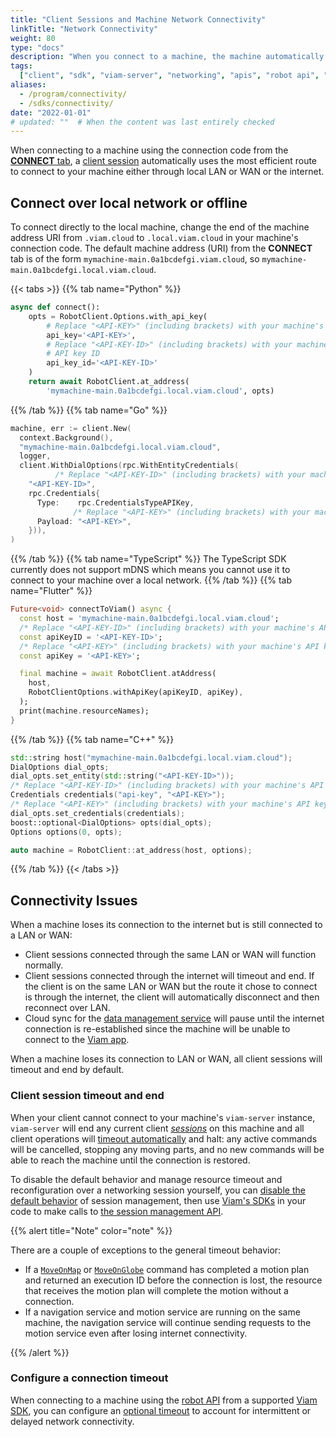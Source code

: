 ```yaml
---
title: "Client Sessions and Machine Network Connectivity"
linkTitle: "Network Connectivity"
weight: 80
type: "docs"
description: "When you connect to a machine, the machine automatically chooses the best connection over local LAN, WAN or the internet."
tags:
  ["client", "sdk", "viam-server", "networking", "apis", "robot api", "session"]
aliases:
  - /program/connectivity/
  - /sdks/connectivity/
date: "2022-01-01"
# updated: ""  # When the content was last entirely checked
---
```


When connecting to a machine using the connection code from the [**CONNECT** tab](/dev/reference/sdks/), a [client session](/dev/reference/apis/sessions/) automatically uses the most efficient route to connect to your machine either through local LAN or WAN or the internet.

## Connect over local network or offline

To connect directly to the local machine, change the end of the machine address URI from `.viam.cloud` to `.local.viam.cloud` in your machine's connection code.
The default machine address (URI) from the **CONNECT** tab is of the form `mymachine-main.0a1bcdefgi.viam.cloud`, so `mymachine-main.0a1bcdefgi.local.viam.cloud`.

{{< tabs >}}
{{% tab name="Python" %}}

```python {class="line-numbers linkable-line-numbers" data-line="10"}
async def connect():
    opts = RobotClient.Options.with_api_key(
        # Replace "<API-KEY>" (including brackets) with your machine's API key
        api_key='<API-KEY>',
        # Replace "<API-KEY-ID>" (including brackets) with your machine's
        # API key ID
        api_key_id='<API-KEY-ID>'
    )
    return await RobotClient.at_address(
        'mymachine-main.0a1bcdefgi.local.viam.cloud', opts)
```

{{% /tab %}}
{{% tab name="Go" %}}

```go {class="line-numbers linkable-line-numbers" data-line="3"}
machine, err := client.New(
  context.Background(),
  "mymachine-main.0a1bcdefgi.local.viam.cloud",
  logger,
  client.WithDialOptions(rpc.WithEntityCredentials(
          /* Replace "<API-KEY-ID>" (including brackets) with your machine's API key ID */
    "<API-KEY-ID>",
    rpc.Credentials{
      Type:    rpc.CredentialsTypeAPIKey,
              /* Replace "<API-KEY>" (including brackets) with your machine's API key */
      Payload: "<API-KEY>",
    })),
)
```

{{% /tab %}}
{{% tab name="TypeScript" %}}
The TypeScript SDK currently does not support mDNS which means you cannot use it to connect to your machine over a local network.
{{% /tab %}}
{{% tab name="Flutter" %}}

```dart {class="line-numbers linkable-line-numbers" data-line="2"}
Future<void> connectToViam() async {
  const host = 'mymachine-main.0a1bcdefgi.local.viam.cloud';
  /* Replace "<API-KEY-ID>" (including brackets) with your machine's API key ID */
  const apiKeyID = '<API-KEY-ID>';
  /* Replace "<API-KEY>" (including brackets) with your machine's API key */
  const apiKey = '<API-KEY>';

  final machine = await RobotClient.atAddress(
    host,
    RobotClientOptions.withApiKey(apiKeyID, apiKey),
  );
  print(machine.resourceNames);
}
```

{{% /tab %}}
{{% tab name="C++" %}}

```cpp {class="line-numbers linkable-line-numbers" data-line="1"}
std::string host("mymachine-main.0a1bcdefgi.local.viam.cloud");
DialOptions dial_opts;
dial_opts.set_entity(std::string("<API-KEY-ID>"));
/* Replace "<API-KEY-ID>" (including brackets) with your machine's API key ID */
Credentials credentials("api-key", "<API-KEY>");
/* Replace "<API-KEY>" (including brackets) with your machine's API key */
dial_opts.set_credentials(credentials);
boost::optional<DialOptions> opts(dial_opts);
Options options(0, opts);

auto machine = RobotClient::at_address(host, options);
```

{{% /tab %}}
{{< /tabs >}}

## Connectivity Issues

When a machine loses its connection to the internet but is still connected to a LAN or WAN:

- Client sessions connected through the same LAN or WAN will function normally.
- Client sessions connected through the internet will timeout and end.
  If the client is on the same LAN or WAN but the route it chose to connect is through the internet, the client will automatically disconnect and then reconnect over LAN.
- Cloud sync for the [data management service](/data-ai/data/edge/capture-sync/) will pause until the internet connection is re-established since the machine will be unable to connect to the [Viam app](https://app.viam.com).

When a machine loses its connection to LAN or WAN, all client sessions will timeout and end by default.

### Client session timeout and end

When your client cannot connect to your machine's `viam-server` instance, `viam-server` will end any current client [_sessions_](/dev/reference/apis/sessions/) on this machine and all client operations will [timeout automatically](/dev/reference/apis/sessions/) and halt: any active commands will be cancelled, stopping any moving parts, and no new commands will be able to reach the machine until the connection is restored.

To disable the default behavior and manage resource timeout and reconfiguration over a networking session yourself, you can [disable the default behavior](/dev/reference/apis/sessions/#disable-default-session-management) of session management, then use [Viam's SDKs](/dev/reference/sdks/) in your code to make calls to [the session management API](https://pkg.go.dev/go.viam.com/rdk/session#hdr-API).

{{% alert title="Note" color="note" %}}

There are a couple of exceptions to the general timeout behavior:

- If a [`MoveOnMap`](/dev/reference/apis/services/motion/#moveonmap) or [`MoveOnGlobe`](/dev/reference/apis/services/motion/#moveonglobe) command has completed a motion plan and returned an execution ID before the connection is lost, the resource that receives the motion plan will complete the motion without a connection.
- If a navigation service and motion service are running on the same machine, the navigation service will continue sending requests to the motion service even after losing internet connectivity.

{{% /alert %}}

### Configure a connection timeout

When connecting to a machine using the [robot API](/dev/reference/apis/robot/) from a supported [Viam SDK](/dev/reference/apis/), you can configure an [optional timeout](/dev/reference/apis/robot/#configure-a-timeout) to account for intermittent or delayed network connectivity.
